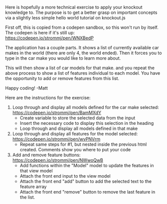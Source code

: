 Here is hopefully a more technical exercise to apply your knockout knowledge to. The purpose is to get a better grasp on important concepts via a slightly less simple hello world tutorial on knockout.js

First off, this is copied from a codepen sandbox, so this won't run by itself. The codepen is here if it's still up: https://codepen.io/strommj/pen/WNXBedP

The application has a couple parts. It shows a list of currently available car makes in the world (there are only 4, the world ended). Then it forces you to type in the car make you would like to learn more about.

This will then show a list of car models for that make. and you repeat the above process to show a list of features individual to each model. You have the opportunity to add or remove features from this list.

Happy coding!
-Matt

Here are the instructions for the exercise:
1) Loop through and display all models defined for the car make selected: https://codepen.io/strommj/pen/BamMXdY
   - Create variable to store the selected data from the input
   - Insert the necessary code to display this selection in the heading
   - Loop through and display all models defined in that make
2) Loop through and display all features for the model selected: https://codepen.io/strommj/pen/wvPNVrm
   - Repeat same steps for #1, but nested inside the previous html created. Comments show you where to put your code
3) Add and remove feature buttons: https://codepen.io/strommj/pen/NWwoQwB
   - Add functions within the "Model" model to update the features in that view model
   - Attach the front end input to the view model
   - Attach the front end "add" button to add the selected text to the feature array
   - Attach the front end "remove" button to remove the last feature in the list.
